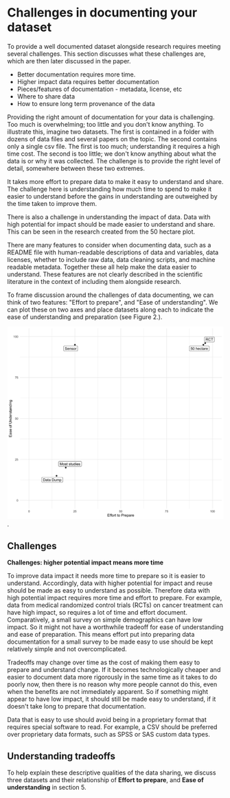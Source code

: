

# Challenges in documenting your dataset

To provide a well documented dataset alongside research requires meeting several challenges. This section discusses what these challenges are, which are then later discussed in the paper.

- Better documentation requires more time.
- Higher impact data requires better documentation
- Pieces/features of documentation - metadata, license, etc
- Where to share data
- How to ensure long term provenance of the data

Providing the right amount of documentation for your data is challenging. Too much is overwhelming; too little and you don't know anything. To illustrate this, imagine two datasets. The first is contained in a folder with dozens of data files and several papers on the topic. The second contains only a single csv file. The first is too much; understanding it requires a high time cost. The second is too little; we don't know anything about what the data is or why it was collected. The challenge is to provide the right level of detail, somewhere between these two extremes. 

It takes more effort to prepare data to make it easy to understand and share. The challenge here is understanding how much time to spend to make it easier to understand before the gains in understanding are outweighed by the time taken to improve them.

There is also a challenge in understanding the impact of data. Data with high potential for impact should be made easier to understand and share. This can be seen in the research created from the 50 hectare plot.

There are many features to consider when documenting data, such as a README file with human-readable descriptions of data and variables, data licenses, whether to include raw data, data cleaning scripts, and machine readable metadata. Together these all help make the data easier to understand. These features are not clearly described in the scientific literature in the context of including them alongside research. 

To frame discussion around the challenges of data documenting, we can think of two features: "Effort to prepare", and "Ease of understanding". We can plot these on two axes and place datasets along each to indicate the ease of understanding and preparation (see Figure 2.).

![There is a big difference in the effort to prepare data, and how easy it is to udnerstand - look at the difference between most datasets, and something like a Randomized Control Trial (RCT).](figures/fig-effort-understanding.png).

## Challenges

**Challenges: higher potential impact means more time**

To improve data impact it needs more time to prepare so it is easier to understand. Accordingly, data with higher potential for impact and reuse should be made as easy to understand as possible. Therefore data with high potential impact requires more time and effort to prepare. For example, data from medical randomized control trials (RCTs) on cancer treatment can have high impact, so requires a lot of time and effort document. Comparatively, a small survey on simple demographics can have low impact. So it might not have a worthwhile tradeoff for ease of understanding and ease of preparation. This means effort put into preparing data documentation for a small survey to be made easy to use should be kept relatively simple and not overcomplicated.

Tradeoffs may change over time as the cost of making them easy to prepare and understand change. If it becomes technologically cheaper and easier to document data more rigorously in the same time as it takes to do poorly now, then there is no reason why more people cannot do this, even when the benefits are not immediately apparent. So if something might appear to have low impact, it should still be made easy to understand, if it doesn't take long to prepare that documentation.

Data that is easy to use should avoid being in a proprietary format that requires special software to read. For example, a CSV should be preferred over proprietary data formats, such as SPSS or SAS custom data types.

## Understanding tradeoffs

To help explain these descriptive qualities of the data sharing, we discuss three datasets and their relationship of **Effort to prepare**, and **Ease of understanding** in section 5.
